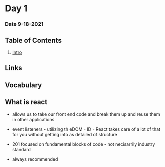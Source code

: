 # Day 1
### Date 9-18-2021
  
## Table of Contents
1. [Intro](#COC)

## Links

## Vocabulary

## What is react
- allows us to take our front end code and break them up and reuse them in other applications

- event listeners - utilizing th eDOM - ID - React takes care of a lot of that for you without getting into as detailed of structure

- 201 focused on fundamental blocks of code - not necisarrily industry standard

- always recommended 